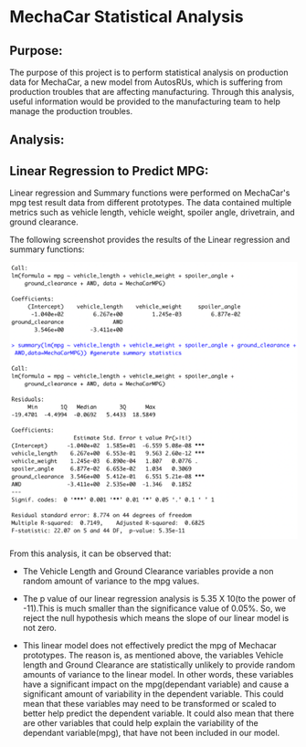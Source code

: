 # MechaCar Statistical Analysis

## __Purpose:__

The purpose of this project is to perform statistical analysis on production data for MechaCar, a new model from AutosRUs, which is suffering from production troubles that are affecting manufacturing. Through this analysis, useful information would be provided to the manufacturing team to help manage the production troubles.

## __Analysis:__

## Linear Regression to Predict MPG:
Linear regression and Summary functions were performed on MechaCar's mpg test result data from different prototypes. The data contained multiple metrics such as vehicle length, vehicle weight, spoiler angle, drivetrain, and ground clearance. 

The following screenshot provides the results of the Linear regression and summary functions:

![LR_MPG](Images/LR_MPG.png)

From this analysis, it can be observed that:

- The Vehicle Length and Ground Clearance variables provide a non random amount of variance to the mpg values.

- The p value of our linear regression analysis is 5.35 X 10(to the power of -11).This is much smaller than the significance value of 0.05%. So, we reject the null hypothesis which means the slope of our linear model is not zero.

- This linear model does not effectively predict the mpg of Mechacar prototypes. The reason is, as mentioned above, the variables Vehicle length and Ground Clearance are statistically unlikely to provide random amounts of variance to the linear model. In other words, these variables have a significant impact on the mpg(dependant variable) and cause a significant amount of variability in the dependent variable. This could mean that these variables may need to be transformed or scaled to better help predict the dependent variable. It could also mean that there are other variables that could help explain the variability of the dependant variable(mpg), that have not been included in our model.


